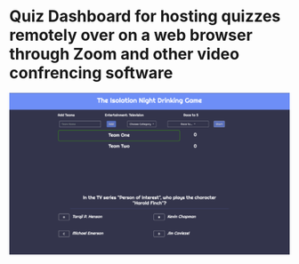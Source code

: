 # Quiz Dashboard for hosting quizzes remotely over on a web browser through Zoom and other video confrencing software

![Quiz App Dashboard](images/screenshot_quiz.png)
